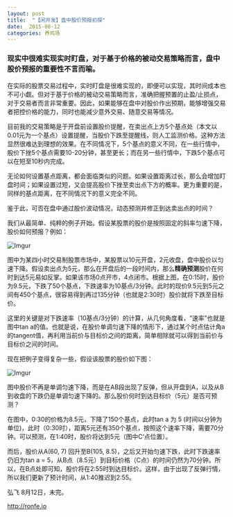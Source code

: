 ```yaml
---
layout: post
title:  "【闲开发】盘中股价预报初探"
date:  2015-08-12
categories: 养鸡场
---
```


### 现实中很难实现实时盯盘，对于基于价格的被动交易策略而言，盘中股价预报的重要性不言而喻。

在实际的股票交易过程中，实时盯盘是很难实现的，即便可以实现，其时间成本也不可小觑。但对于基于价格的被动交易策略而言，准确把握预置的止盈/止损点，对于交易者而言非常重要。因此，如果能够在盘中对股价作出预期，能够增强交易者把控价格的能力，同时也能减少意外交易、随意交易等情况。

目前我的交易策略是于开盘前设置股价提醒，在卖出点上方5个基点处（本文以0.01元为一个基点）设置提醒，当股价下跌至提醒线，则人工监测价格。这种方法显然很难达到理想的效果。在不同情况下，5个基点的意义不同，在一些行情中，股价下挫5个基点需要10-20分钟，甚至更长；而在另一些行情中，下跌5个基点可以在短至10秒内完成。

无论如何设置基点距离，都会面临类似的问题。如果设置距离过长，那么会增加盯盘时间；如果设置过短，又会提高股价下挫至卖出点下方的概率。更为重要的是，同样的基点距离，在不同情况下的意义完全不同。

鉴于此，可否在盘中通过股价波动情况，动态预测并修正到达卖出点的时间？

我们从最简单、纯粹的例子开始。假设某股票的股价是按照固定的斜率匀速下降，股价如何预报？例如：

![Imgur](http://i.imgur.com/HoRFvFS.png)  

图中为某四小时交易制股票市场中，某股票以10元开盘，2元收盘，盘中股价以匀速下降。假设卖出点为5元，那么在开盘后的一段时间内，那么**精确预测**股价在何时到达5元易如反掌。如果该市场0点开市，4点闭市。根据上图，在0:15时，股价为9.5元，下跌了50个基点，下跌速率为10基点/3分钟。此时的现价9.5元到5元之间有450个基点，很容易得到再过135分钟（也就是2:30时）股价就将下跌至目标价。

这里的关键是对下跌速率（10基点/3分钟）的计算，从几何角度看，“速率”也就是图中tan a的值。也就是说，在股价单调匀速下降的情形下，通过某个时点估计角a的tangent值，再利用当前价与目标价之间的距离，简单相除就可以得到当前价与目标价之间的时间。

现在把例子变得复杂一些，假设该股票的股价如下图：

![Imgur](http://i.imgur.com/kzbVLMF.png)

图中股价不再是单调匀速下降，而是在AB段出现了反弹，但从开盘到A，以及从B到收盘的下跌仍是单调匀速下降的。那么股价何时到达目标价（5元）是否可预测？

在图中，0:30的价格为8.5元，下降了150个基点，此时tan a 为 5 (时间以分钟为单位)，此时（0:30时），距离5元还有350个基点，按照这个速率下降，需要70分钟。可以预测，在1:40时，股价将达到5元（图中C‘点位置）。

而后，股价从A(60, 7) 回升至B(105, 8.5)，之后又开始匀速下跌，此时下跌速率仍旧为tan a = 5，从B点（8.5元）到目标价格（C点）的时间仍然为70分钟。所以，在B点处即可知，股价将在2:55时到达目标价。这样，由于出现了反弹行情，所以我们更新了预计时间，从1:40推迟到2:55。



弘飞  8月12日，未完。

http://ronfe.io
